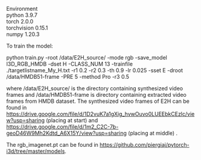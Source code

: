 Environment<br/>
python 3.9.7<br/>
torch 2.0.0<br/>
torchvision 0.15.1<br/>
numpy 1.20.3<br/>

To train the model:

python train.py -root /data/E2H_source/ -mode rgb -save_model I3D_RGB_HMDB -dset H -CLASS_NUM 13 -trainfile ./targetlistname_My_H.txt -r1 0.2 -r2 0.3 -th 0.9 -lr 0.025 -sset E -droot /data/HMDB51-frame -PRE 5 -method Pro -r3 0.5

where /data/E2H_source/ is the directory containing synthesized video frames and /data/HMDB51-frame is directory containing extracted video frames from HMDB dataset. The synthesized video frames of E2H can be found in https://drive.google.com/file/d/1D2vuK7a1gXig_hvwOuvo0LUEEbkCEzlc/view?usp=sharing (placing at start) and https://drive.google.com/file/d/1m2_C2C-7b-geoD46W9Mh2Kdtd_A6X15Y/view?usp=sharing (placing at middle) .

The rgb_imagenet.pt can be found in https://github.com/piergiaj/pytorch-i3d/tree/master/models.
